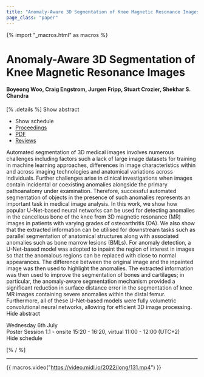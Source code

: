 ```yaml
---
title: "Anomaly-Aware 3D Segmentation of Knee Magnetic Resonance Images"
page_class: "paper"
---
```


{% import "_macros.html" as macros %}

# Anomaly-Aware 3D Segmentation of Knee Magnetic Resonance Images

#### Boyeong Woo, Craig Engstrom, Jurgen Fripp, Stuart Crozier, Shekhar S. Chandra

[% .details %]
<a class="toggle_visibility" data-selector=".abstract" data-level="3">Show abstract</a>
- <a class="toggle_visibility" data-selector=".schedule" data-level="3">Show schedule</a>
- <a href="">Proceedings</a>
- <a href="https://openreview.net/pdf?id=Blt5-qTxdKo">PDF</a>
- <a href="https://openreview.net/forum?id=Blt5-qTxdKo">Reviews</a>

<p>
    <span class="abstract">
        Automated segmentation of 3D medical images involves numerous challenges including factors such a lack of large image datasets for training in machine learning approaches, differences in image characteristics within and across imaging technologies and anatomical variations across individuals. Further challenges arise in clinical investigations when images contain incidental or coexisting anomalies alongside the primary pathoanatomy under examination. Therefore, successful automated segmentation of objects in the presence of such anomalies represents an important task in medical image analysis. In this work, we show how popular U-Net-based neural networks can be used for detecting anomalies in the cancellous bone of the knee from 3D magnetic resonance (MR) images in patients with varying grades of osteoarthritis (OA). We also show that the extracted information can be utilised for downstream tasks such as parallel segmentation of anatomical structures along with associated anomalies such as bone marrow lesions (BMLs). For anomaly detection, a U-Net-based model was adopted to inpaint the region of interest in images so that the anomalous regions can be replaced with close to normal appearances. The difference between the original image and the inpainted image was then used to highlight the anomalies. The extracted information was then used to improve the segmentation of bones and cartilages; in particular, the anomaly-aware segmentation mechanism provided a significant reduction in surface distance error in the segmentation of knee MR images containing severe anomalies within the distal femur. Furthermore, all of these U-Net-based models were fully volumetric convolutional neural networks, allowing for efficient 3D image processing.
        <br>
        <span class="actions"><a class="toggle_visibility" data-level="2">Hide abstract</a></span>
    </span>
</p>

<p>
    <span class="schedule">
        Wednesday 6th July<br>Poster Session 1.1 - onsite 15:20 - 16:20, virtual 11:00 - 12:00 (UTC+2)
        <br>
        <span class="actions"><a class="toggle_visibility" data-level="2">Hide schedule</a></span>
    </span>
</p>

[% / %]


---
{{ macros.video("https://video.midl.io/2022/long/131.mp4") }}

